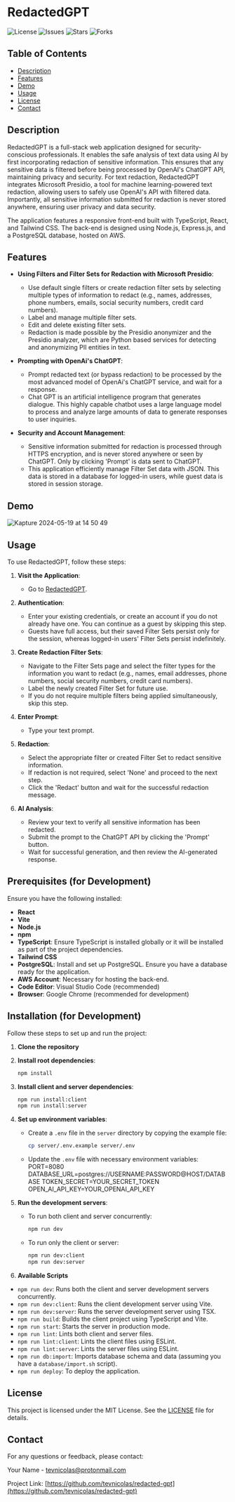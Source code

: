 # RedactedGPT

![License](https://img.shields.io/github/license/tevnicolas/redacted-gpt)
![Issues](https://img.shields.io/github/issues/tevnicolas/redacted-gpt)
![Stars](https://img.shields.io/github/stars/tevnicolas/redacted-gpt)
![Forks](https://img.shields.io/github/forks/tevnicolas/redacted-gpt)

## Table of Contents

- [Description](#description)
- [Features](#features)
- [Demo](#demo)
- [Usage](#usage)
- [License](#license)
- [Contact](#contact)

## Description

RedactedGPT is a full-stack web application designed for security-conscious professionals. It enables the safe analysis of text data using AI by first incorporating redaction of sensitive information. This ensures that any sensitive data is filtered before being processed by OpenAI's ChatGPT API, maintaining privacy and security. For text redaction, RedactedGPT integrates Microsoft Presidio, a tool for machine learning-powered text redaction, allowing users to safely use OpenAI's API with filtered data. Importantly, all sensitive information submitted for redaction is never stored anywhere, ensuring user privacy and data security.

The application features a responsive front-end built with TypeScript, React, and Tailwind CSS. The back-end is designed using Node.js, Express.js, and a PostgreSQL database, hosted on AWS.

## Features

- **Using Filters and Filter Sets for Redaction with Microsoft Presidio**:

  - Use default single filters or create redaction filter sets by selecting multiple types of information to redact (e.g., names, addresses, phone numbers, emails, social security numbers, credit card numbers).
  - Label and manage multiple filter sets.
  - Edit and delete existing filter sets.
  - Redaction is made possible by the Presidio anonymizer and the Presidio analyzer, which are Python based services for detecting and anonymizing PII entities in text.

- **Prompting with OpenAi's ChatGPT**:

  - Prompt redacted text (or bypass redaction) to be processed by the most advanced model of OpenAi's ChatGPT service, and wait for a response.
  - Chat GPT is an artificial intelligence program that generates dialogue. This highly capable chatbot uses a large language model to process and analyze large amounts of data to generate responses to user inquiries.

- **Security and Account Management**:
  - Sensitive information submitted for redaction is processed through HTTPS encryption, and is never stored anywhere or seen by ChatGPT. Only by clicking 'Prompt' is data sent to ChatGPT.
  - This application efficiently manage Filter Set data with JSON. This data is stored in a database for logged-in users, while guest data is stored in session storage.

## Demo

![Kapture 2024-05-19 at 14 50 49](https://github.com/tevnicolas/redacted-gpt/assets/155599138/b535c08c-3617-43f1-a3f5-b5ac215b9f07)

## Usage

To use RedactedGPT, follow these steps:

1. **Visit the Application**:

   - Go to [RedactedGPT](https://your-live-demo-link.com).

2. **Authentication**:

   - Enter your existing credentials, or create an account if you do not already have one. You can continue as a guest by skipping this step.
   - Guests have full access, but their saved Filter Sets persist only for the session, whereas logged-in users' Filter Sets persist indefinitely.

3. **Create Redaction Filter Sets**:

   - Navigate to the Filter Sets page and select the filter types for the information you want to redact (e.g., names, email addresses, phone numbers, social security numbers, credit card numbers).
   - Label the newly created Filter Set for future use.
   - If you do not require multiple filters being applied simultaneously, skip this step.

4. **Enter Prompt**:

   - Type your text prompt.

5. **Redaction**:

   - Select the appropriate filter or created Filter Set to redact sensitive information.
   - If redaction is not required, select 'None' and proceed to the next step.
   - Click the 'Redact' button and wait for the successful redaction message.

6. **AI Analysis**:

   - Review your text to verify all sensitive information has been redacted.
   - Submit the prompt to the ChatGPT API by clicking the 'Prompt' button.
   - Wait for successful generation, and then review the AI-generated response.

## Prerequisites (for Development)

Ensure you have the following installed:

- **React**
- **Vite**
- **Node.js**
- **npm**
- **TypeScript**: Ensure TypeScript is installed globally or it will be installed as part of the project dependencies.
- **Tailwind CSS**
- **PostgreSQL**: Install and set up PostgreSQL. Ensure you have a database ready for the application.
- **AWS Account**: Necessary for hosting the back-end.
- **Code Editor**: Visual Studio Code (recommended)
- **Browser**: Google Chrome (recommended for development)

## Installation (for Development)

Follow these steps to set up and run the project:

1. **Clone the repository**

2. **Install root dependencies**:

   ```sh
   npm install
   ```

3. **Install client and server dependencies**:

   ```sh
   npm run install:client
   npm run install:server
   ```

4. **Set up environment variables**:

   - Create a `.env` file in the `server` directory by copying the example file:
     ```sh
     cp server/.env.example server/.env
     ```
   - Update the `.env` file with necessary environment variables:
     PORT=8080
     DATABASE_URL=postgres://USERNAME:PASSWORD@HOST/DATABASE
     TOKEN_SECRET=YOUR_SECRET_TOKEN
     OPEN_AI_API_KEY=YOUR_OPENAI_API_KEY

5. **Run the development servers**:

   - To run both client and server concurrently:
     ```sh
     npm run dev
     ```
   - To run only the client or server:
     ```sh
     npm run dev:client
     npm run dev:server
     ```

6. **Available Scripts**

- `npm run dev`: Runs both the client and server development servers concurrently.
- `npm run dev:client`: Runs the client development server using Vite.
- `npm run dev:server`: Runs the server development server using TSX.
- `npm run build`: Builds the client project using TypeScript and Vite.
- `npm run start`: Starts the server in production mode.
- `npm run lint`: Lints both client and server files.
- `npm run lint:client`: Lints the client files using ESLint.
- `npm run lint:server`: Lints the server files using ESLint.
- `npm run db:import`: Imports database schema and data (assuming you have a `database/import.sh` script).
- `npm run deploy`: To deploy the application.

## License

This project is licensed under the MIT License. See the [LICENSE](LICENSE) file for details.

## Contact

For any questions or feedback, please contact:

Your Name - [tevnicolas@protonmail.com](mailto:tevnicolas@protonmail.com)

Project Link: [https://github.com/tevnicolas/redacted-gpt](https://github.com/tevnicolas/redacted-gpt)
